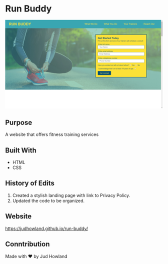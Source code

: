 # Run Buddy

![ScreenShot](Run-Buddy-Screenshot.png)

## Purpose
A website that offers fitness training services 

## Built With
* HTML
* CSS 

## History of Edits
1. Created a stylish landing page with link to Privacy Policy.
2. Updated the code to be organized.

## Website 
https://judhowland.github.io/run-buddy/

## Conntribution
Made with ❤️ by Jud Howland